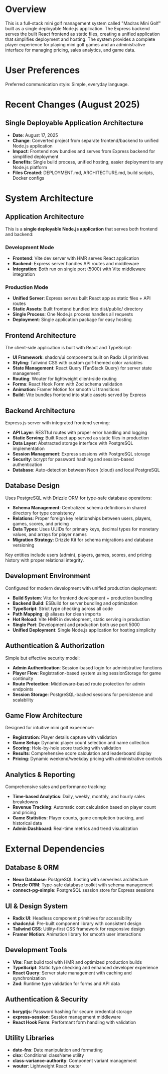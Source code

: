 # Overview

This is a full-stack mini golf management system called "Madras Mini Golf" built as a single deployable Node.js application. The Express backend serves the built React frontend as static files, creating a unified application that simplifies deployment and hosting. The system provides a complete player experience for playing mini golf games and an administrative interface for managing pricing, sales analytics, and game data.

# User Preferences

Preferred communication style: Simple, everyday language.

# Recent Changes (August 2025)

## Single Deployable Application Architecture
- **Date**: August 17, 2025
- **Change**: Converted project from separate frontend/backend to unified Node.js application
- **Impact**: Frontend now bundles and serves from Express backend for simplified deployment
- **Benefits**: Single build process, unified hosting, easier deployment to any Node.js platform
- **Files Created**: DEPLOYMENT.md, ARCHITECTURE.md, build scripts, Docker configs

# System Architecture

## Application Architecture
This is a **single deployable Node.js application** that serves both frontend and backend:

### Development Mode
- **Frontend**: Vite dev server with HMR serves React application
- **Backend**: Express server handles API routes and middleware
- **Integration**: Both run on single port (5000) with Vite middleware integration

### Production Mode  
- **Unified Server**: Express serves built React app as static files + API routes
- **Static Assets**: Built frontend bundled into dist/public/ directory
- **Single Process**: One Node.js process handles all requests
- **Deployment**: Single application package for easy hosting

## Frontend Architecture
The client-side application is built with React and TypeScript:

- **UI Framework**: shadcn/ui components built on Radix UI primitives
- **Styling**: Tailwind CSS with custom golf-themed color variables
- **State Management**: React Query (TanStack Query) for server state management
- **Routing**: Wouter for lightweight client-side routing
- **Forms**: React Hook Form with Zod schema validation
- **Animation**: Framer Motion for smooth UI transitions
- **Build**: Vite bundles frontend into static assets served by Express

## Backend Architecture
Express.js server with integrated frontend serving:

- **API Layer**: RESTful routes with proper error handling and logging
- **Static Serving**: Built React app served as static files in production
- **Data Layer**: Abstracted storage interface with PostgreSQL implementation
- **Session Management**: Express sessions with PostgreSQL storage
- **Security**: bcrypt for password hashing and session-based authentication
- **Database**: Auto-detection between Neon (cloud) and local PostgreSQL

## Database Design
Uses PostgreSQL with Drizzle ORM for type-safe database operations:

- **Schema Management**: Centralized schema definitions in shared directory for type consistency
- **Relations**: Proper foreign key relationships between users, players, games, scores, and pricing
- **Data Types**: Uses UUIDs for primary keys, decimal types for monetary values, and arrays for player names
- **Migration Strategy**: Drizzle Kit for schema migrations and database versioning

Key entities include users (admin), players, games, scores, and pricing history with proper relational integrity.

## Development Environment
Configured for modern development with unified production deployment:

- **Build System**: Vite for frontend development + production bundling
- **Backend Build**: ESBuild for server bundling and optimization
- **TypeScript**: Strict type checking across all code
- **Path Mapping**: @ aliases for clean imports
- **Hot Reload**: Vite HMR in development, static serving in production
- **Single Port**: Development and production both use port 5000
- **Unified Deployment**: Single Node.js application for hosting simplicity

## Authentication & Authorization
Simple but effective security model:

- **Admin Authentication**: Session-based login for administrative functions
- **Player Flow**: Registration-based system using sessionStorage for game continuity
- **Route Protection**: Middleware-based route protection for admin endpoints
- **Session Storage**: PostgreSQL-backed sessions for persistence and scalability

## Game Flow Architecture
Designed for intuitive mini golf experience:

- **Registration**: Player details capture with validation
- **Game Setup**: Dynamic player count selection and name collection
- **Scoring**: Hole-by-hole score tracking with validation
- **Results**: Comprehensive score calculation and leaderboard display
- **Pricing**: Dynamic weekend/weekday pricing with administrative controls

## Analytics & Reporting
Comprehensive sales and performance tracking:

- **Time-based Analytics**: Daily, weekly, monthly, and hourly sales breakdowns
- **Revenue Tracking**: Automatic cost calculation based on player count and pricing
- **Game Statistics**: Player counts, game completion tracking, and historical data
- **Admin Dashboard**: Real-time metrics and trend visualization

# External Dependencies

## Database & ORM
- **Neon Database**: PostgreSQL hosting with serverless architecture
- **Drizzle ORM**: Type-safe database toolkit with schema management
- **connect-pg-simple**: PostgreSQL session store for Express sessions

## UI & Design System
- **Radix UI**: Headless component primitives for accessibility
- **shadcn/ui**: Pre-built component library with consistent design
- **Tailwind CSS**: Utility-first CSS framework for responsive design
- **Framer Motion**: Animation library for smooth user interactions

## Development Tools
- **Vite**: Fast build tool with HMR and optimized production builds
- **TypeScript**: Static type checking and enhanced developer experience
- **React Query**: Server state management with caching and synchronization
- **Zod**: Runtime type validation for forms and API data

## Authentication & Security
- **bcryptjs**: Password hashing for secure credential storage
- **express-session**: Session management middleware
- **React Hook Form**: Performant form handling with validation

## Utility Libraries
- **date-fns**: Date manipulation and formatting
- **clsx**: Conditional className utility
- **class-variance-authority**: Component variant management
- **wouter**: Lightweight React router